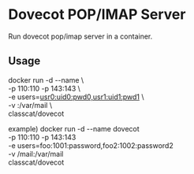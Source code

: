 # Dovecot POP/IMAP Server

Run dovecot pop/imap server in a container.

## Usage

docker run -d --name <container name> \  
    -p 110:110 -p 143:143 \  
    -e users=<usr0:uid0:pwd0,usr1:uid1:pwd1> \  
    -v <dirname of host>:/var/mail \  
    classcat/dovecot  

example)
docker run -d --name dovecot \
    -p 110:110 -p 143:143 \
    -e users=foo:1001:password,foo2:1002:password2 \
    -v /mail:/var/mail \
    classcat/dovecot

